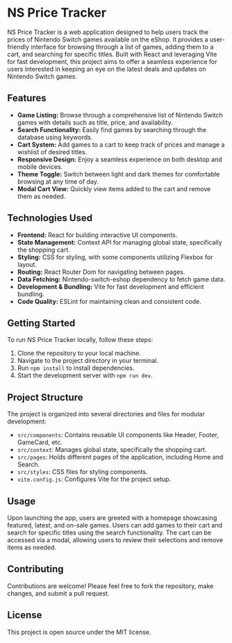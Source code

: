 # NS Price Tracker

NS Price Tracker is a web application designed to help users track the prices of Nintendo Switch games available on the eShop. It provides a user-friendly interface for browsing through a list of games, adding them to a cart, and searching for specific titles. Built with React and leveraging Vite for fast development, this project aims to offer a seamless experience for users interested in keeping an eye on the latest deals and updates on Nintendo Switch games.

## Features

- **Game Listing:** Browse through a comprehensive list of Nintendo Switch games with details such as title, price, and availability.
- **Search Functionality:** Easily find games by searching through the database using keywords.
- **Cart System:** Add games to a cart to keep track of prices and manage a wishlist of desired titles.
- **Responsive Design:** Enjoy a seamless experience on both desktop and mobile devices.
- **Theme Toggle:** Switch between light and dark themes for comfortable browsing at any time of day.
- **Modal Cart View:** Quickly view items added to the cart and remove them as needed.

## Technologies Used

- **Frontend:** React for building interactive UI components.
- **State Management:** Context API for managing global state, specifically the shopping cart.
- **Styling:** CSS for styling, with some components utilizing Flexbox for layout.
- **Routing:** React Router Dom for navigating between pages.
- **Data Fetching:** Nintendo-switch-eshop dependency to fetch game data.
- **Development & Bundling:** Vite for fast development and efficient bundling.
- **Code Quality:** ESLint for maintaining clean and consistent code.

## Getting Started

To run NS Price Tracker locally, follow these steps:

1. Clone the repository to your local machine.
2. Navigate to the project directory in your terminal.
3. Run `npm install` to install dependencies.
4. Start the development server with `npm run dev`.

## Project Structure

The project is organized into several directories and files for modular development:

- `src/components`: Contains reusable UI components like Header, Footer, GameCard, etc.
- `src/context`: Manages global state, specifically the shopping cart.
- `src/pages`: Holds different pages of the application, including Home and Search.
- `src/styles`: CSS files for styling components.
- `vite.config.js`: Configures Vite for the project setup.

## Usage

Upon launching the app, users are greeted with a homepage showcasing featured, latest, and on-sale games. Users can add games to their cart and search for specific titles using the search functionality. The cart can be accessed via a modal, allowing users to review their selections and remove items as needed.

## Contributing

Contributions are welcome! Please feel free to fork the repository, make changes, and submit a pull request.

## License

This project is open source under the MIT license.
